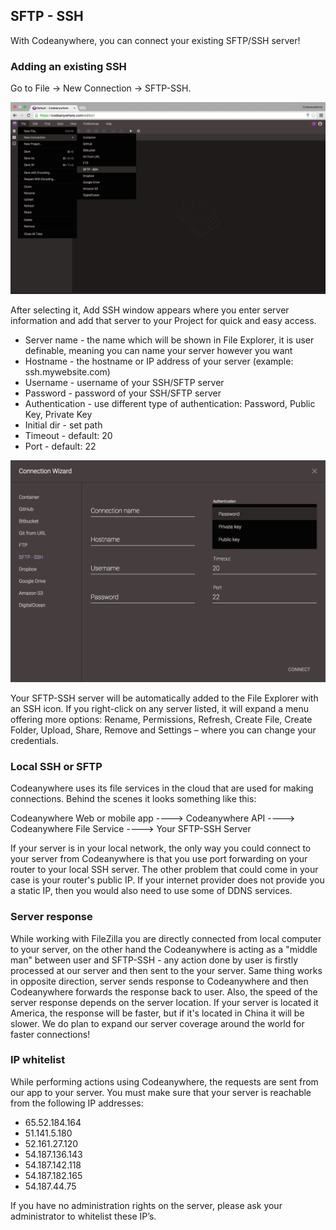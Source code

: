 ## SFTP - SSH
With Codeanywhere, you can connect your existing SFTP/SSH server!

### Adding an existing SSH
Go to File -> New Connection -> SFTP-SSH.

![](/images/sshserver-open.png)

After selecting it, Add SSH window appears where you enter server information and add that server to your Project for quick and easy access.

* Server name - the name which will be shown in File Explorer, it is user definable, meaning you can name your server however you want
* Hostname - the hostname or IP address of your server (example: ssh.mywebsite.com)
* Username - username of your SSH/SFTP server
* Password - password of your SSH/SFTP server
* Authentication - use different type of authentication: Password, Public Key, Private Key
* Initial dir - set path
* Timeout - default: 20
* Port - default: 22

![](/images/sshserver-connect1.png)

Your SFTP-SSH server will be automatically added to the File Explorer with an SSH icon. If you right-click on any server listed, it will expand a menu offering more options: Rename, Permissions, Refresh, Create File, Create Folder, Upload, Share, Remove and Settings – where you can change your credentials.

### Local SSH or SFTP
Codeanywhere uses its file services in the cloud that are used for making connections. Behind the scenes it looks something like this:

Codeanywhere Web or mobile app ----> Codeanywhere API ----> Codeanywhere File Service ----> Your SFTP-SSH Server

If your server is in your local network, the only way you could connect to your server from Codeanywhere is that you use port forwarding on your router to your local SSH server. The other problem that could come in your case is your router's public IP. If your internet provider does not provide you a static IP, then you would also need to use some of DDNS services.

### Server response
While working with FileZilla you are directly connected from local computer to your server, on the other hand the Codeanywhere is acting as a "middle man" between user and SFTP-SSH - any action done by user is firstly processed at our server and then sent to the your server. Same thing works in opposite direction, server sends response to Codeanywhere and then Codeanywhere forwards the response back to user. Also, the speed of the server response depends on the server location. If your server is located it America, the response will be faster, but if it's located in China it will be slower. We do plan to expand our server coverage around the world for faster connections!

### IP whitelist
While performing actions using Codeanywhere, the requests are sent from our app to your server. You must make sure that your server is reachable from the following IP addresses:

* 65.52.184.164
* 51.141.5.180
* 52.161.27.120
* 54.187.136.143
* 54.187.142.118
* 54.187.182.165
* 54.187.44.75

If you have no administration rights on the server, please ask your administrator to whitelist these IP’s.
